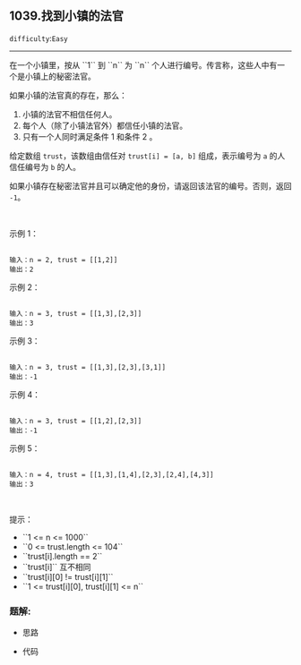 ## 1039.找到小镇的法官
``difficulty``:``Easy``  
<hr>
在一个小镇里，按从 ``1`` 到 ``n`` 为 ``n`` 个人进行编号。传言称，这些人中有一个是小镇上的秘密法官。

如果小镇的法官真的存在，那么：

<ol>
	<li>小镇的法官不相信任何人。</li>
	<li>每个人（除了小镇法官外）都信任小镇的法官。</li>
	<li>只有一个人同时满足条件 1 和条件 2 。</li>
</ol>

给定数组 ``trust``，该数组由信任对 ``trust[i] = [a, b]`` 组成，表示编号为 ``a`` 的人信任编号为 ``b`` 的人。

如果小镇存在秘密法官并且可以确定他的身份，请返回该法官的编号。否则，返回 ``-1``。

 

示例 1：

```

输入：n = 2, trust = [[1,2]]
输出：2

```

示例 2：

```

输入：n = 3, trust = [[1,3],[2,3]]
输出：3

```

示例 3：

```

输入：n = 3, trust = [[1,3],[2,3],[3,1]]
输出：-1

```

示例 4：

```

输入：n = 3, trust = [[1,2],[2,3]]
输出：-1

```

示例 5：

```

输入：n = 4, trust = [[1,3],[1,4],[2,3],[2,4],[4,3]]
输出：3
```

 

提示：

<ul>
	<li>``1 <= n <= 1000``</li>
	<li>``0 <= trust.length <= 104``</li>
	<li>``trust[i].length == 2``</li>
	<li>``trust[i]`` 互不相同</li>
	<li>``trust[i][0] != trust[i][1]``</li>
	<li>``1 <= trust[i][0], trust[i][1] <= n``</li>
</ul>

### 题解:  
* 思路  

* 代码  
```c++

```